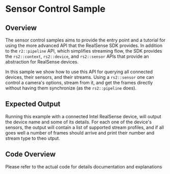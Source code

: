 # Sensor Control Sample

## Overview

The sensor control samples aims to provide the entry point and a tutorial for using the more advanced API that the RealSense SDK provides.
In addition to the `r2::pipeline` API, which simplifies streaming flow, the SDK provides the `rs2::context`, `rs2::device`, and `rs2::sensor` APIs that provide an abstraction for RealSense devices.

In this sample we show how to use this API for querying all connected devices, their sensors, and their streams.
Using a `rs2::sensor` one can control a camera's options, stream from it, and get the frames directly without having them synchronize (as the `rs2::pipeline` does).

## Expected Output

Running this example with a connected Intel RealSense device, will output the device name and some of its details.
For each one of the device's sensors, the output will contain a list of supported stream profiles, and if all goes well a number of frames should arrive and print their number and stream type to theo utput.

## Code Overview

Please refer to the actual code for details documentation and explanations
